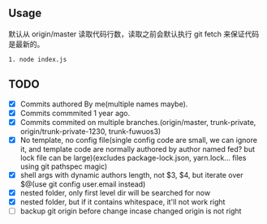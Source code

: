 ## Usage

默认从 origin/master 读取代码行数，读取之前会默认执行 git fetch 来保证代码是最新的。

```shell
1. node index.js
```

## TODO 

- [x] Commits authored By me(multiple names maybe).
- [x] Commits commmited 1 year ago.
- [x] Commits commited on multiple branches.(origin/master, trunk-private, origin/trunk-private-1230, trunk-fuwuos3)
- [x] No template, no config file(single config code are small, we can ignore it, and template code are normally authored by author named fed? but lock file can be large)(excludes package-lock.json, yarn.lock... files using git pathspec magic)
- [x] shell args with dynamic authors length, not $3, $4, but iterate over $@(use git config user.email instead)
- [x] nested folder, only first level dir will be searched for now
- [x] nested folder, but if it contains whitespace, it'll not work right
- [ ] backup git origin before change incase changed origin is not right
